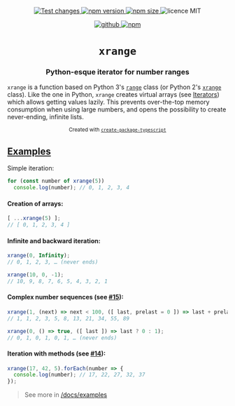 <p align="center">
  <a href="https://github.com/parzh/xrange/actions?query=workflow%3A%22Test+changes%22">
    <img alt="Test changes" src="https://github.com/parzh/xrange/workflows/Test%20changes/badge.svg" />
  </a>

  <a href="https://www.npmjs.com/package/xrange">
    <img alt="npm version" src="https://badge.fury.io/js/xrange.svg" />
  </a>

  <a href="https://www.npmjs.com/package/xrange">
    <img alt="npm size" src="https://img.shields.io/bundlephobia/min/xrange" />
  </a>

  <img alt="licence MIT" src="https://img.shields.io/npm/l/xrange" />
</p>

<p align="center">
  <a href="https://github.com/parzh/xrange">
    <img alt="github" src="https://img.shields.io/badge/GitHub-repository-444D56" />
  </a>

  <a href="https://www.npmjs.com/package/xrange">
    <img alt="npm" src="https://img.shields.io/badge/npm-package-cb3837" />
  </a>
</p>

<h1 align="center"><code>xrange</code></h1>
<h3 align="center">Python-esque iterator for number ranges</h3>

`xrange` is a function based on Python 3's [`range`](https://docs.python.org/3/library/stdtypes.html?highlight=range#ranges) class (or Python 2's [`xrange`](https://docs.python.org/2.7/library/functions.html#xrange) class). Like the one in Python, `xrange` creates virtual arrays (see [Iterators](https://developer.mozilla.org/en-US/docs/Web/JavaScript/Reference/Iteration_protocols)) which allows getting values lazily. This prevents over-the-top memory consumption when using large numbers, and opens the possibility to create never-ending, infinite lists.

<p align="center">
  <sub>
    Created with <a href="https://npmjs.org/package/create-package-typescript"><code>create-package-typescript</code></a>
  </sub>
</p>

## [Examples](https://github.com/parzh/xrange/tree/master/docs/examples)

Simple iteration:

```ts
for (const number of xrange(5))
  console.log(number); // 0, 1, 2, 3, 4
```

#### Creation of arrays:

```ts
[ ...xrange(5) ];
// [ 0, 1, 2, 3, 4 ]
```

#### Infinite and backward iteration:

```ts
xrange(0, Infinity);
// 0, 1, 2, 3, … (never ends)
```

```ts
xrange(10, 0, -1);
// 10, 9, 8, 7, 6, 5, 4, 3, 2, 1
```

#### Complex number sequences (see [#15](https://github.com/parzh/xrange/issues/15)):

```ts
xrange(1, (next) => next < 100, ([ last, prelast = 0 ]) => last + prelast);
// 1, 1, 2, 3, 5, 8, 13, 21, 34, 55, 89
```

```ts
xrange(0, () => true, ([ last ]) => last ? 0 : 1);
// 0, 1, 0, 1, 0, 1, … (never ends)
```

#### Iteration with methods (see [#14](https://github.com/parzh/xrange/issues/14)):

```ts
xrange(17, 42, 5).forEach(number => {
  console.log(number); // 17, 22, 27, 32, 37
});
```

> See more in [/docs/examples](https://github.com/parzh/xrange/tree/master/docs/examples)
